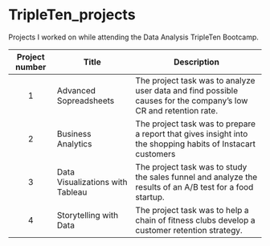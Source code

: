 # TripleTen_projects
Projects I worked on while attending the Data Analysis TripleTen Bootcamp.


| Project number | Title | Description |
| :-----------: | ----------- |----------- |
| 1 | Advanced Sopreadsheets| The project task was to analyze user data and find possible causes for the company’s low CR and retention rate. |
| 2 | Business Analytics | The project task was to prepare a report that gives insight into the shopping habits of Instacart customers |
| 3 | Data Visualizations with Tableau | The project task was to study the sales funnel and analyze the results of an A/B test for a food startup. |
| 4 | Storytelling with Data | The project task was to help a chain of fitness clubs develop a customer retention strategy. |
